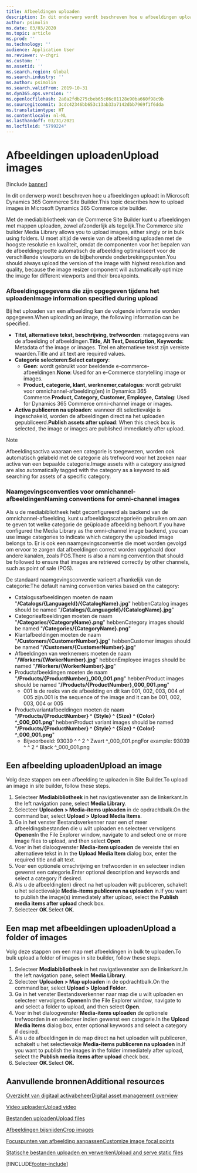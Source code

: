 ```yaml
---
title: Afbeeldingen uploaden
description: In dit onderwerp wordt beschreven hoe u afbeeldingen uploadt in Microsoft Dynamics 365 Commerce Site Builder.
author: psimolin
ms.date: 03/03/2020
ms.topic: article
ms.prod: ''
ms.technology: ''
audience: Application User
ms.reviewer: v-chgri
ms.custom: ''
ms.assetid: ''
ms.search.region: Global
ms.search.industry: ''
ms.author: psimolin
ms.search.validFrom: 2019-10-31
ms.dyn365.ops.version: ''
ms.openlocfilehash: 2a0a2fdb275cbeb65c06c01128e90ba660f98c9b
ms.sourcegitcommit: 3cdc42346bb653c13ab33a7142dbb7969f1f6dda
ms.translationtype: HT
ms.contentlocale: nl-NL
ms.lasthandoff: 03/31/2021
ms.locfileid: "5799224"
---
```

# <a name="upload-images"></a><span data-ttu-id="31318-103">Afbeeldingen uploaden</span><span class="sxs-lookup"><span data-stu-id="31318-103">Upload images</span></span>

[!include [banner](includes/banner.md)]

<span data-ttu-id="31318-104">In dit onderwerp wordt beschreven hoe u afbeeldingen uploadt in Microsoft Dynamics 365 Commerce Site Builder.</span><span class="sxs-lookup"><span data-stu-id="31318-104">This topic describes how to upload images in Microsoft Dynamics 365 Commerce site builder.</span></span>

<span data-ttu-id="31318-105">Met de mediabibliotheek van de Commerce Site Builder kunt u afbeeldingen met mappen uploaden, zowel afzonderlijk als tegelijk.</span><span class="sxs-lookup"><span data-stu-id="31318-105">The Commerce site builder Media Library allows you to upload images, either singly or in bulk using folders.</span></span> <span data-ttu-id="31318-106">U moet altijd de versie van de afbeelding uploaden met de hoogste resolutie en kwaliteit, omdat de componenten voor het bepalen van de afbeeldinggrootte automatisch de afbeelding optimaliseert voor de verschillende viewports en de bijbehorende onderbrekingspunten.</span><span class="sxs-lookup"><span data-stu-id="31318-106">You should always upload the version of the image with highest resolution and quality, because the image resizer component will automatically optimize the image for different viewports and their breakpoints.</span></span>

### <a name="image-information-specified-during-upload"></a><span data-ttu-id="31318-107">Afbeeldingsgegevens die zijn opgegeven tijdens het uploaden</span><span class="sxs-lookup"><span data-stu-id="31318-107">Image information specified during upload</span></span>

<span data-ttu-id="31318-108">Bij het uploaden van een afbeelding kan de volgende informatie worden opgegeven.</span><span class="sxs-lookup"><span data-stu-id="31318-108">When uploading an image, the following information can be specified.</span></span>

- <span data-ttu-id="31318-109">**Titel, alternatieve tekst, beschrijving, trefwoorden**: metagegevens van de afbeelding of afbeeldingen.</span><span class="sxs-lookup"><span data-stu-id="31318-109">**Title, Alt Text, Description, Keywords**: Metadata of the image or images.</span></span> <span data-ttu-id="31318-110">Titel en alternatieve tekst zijn vereiste waarden.</span><span class="sxs-lookup"><span data-stu-id="31318-110">Title and alt text are required values.</span></span>
- <span data-ttu-id="31318-111">**Categorie selecteren**:</span><span class="sxs-lookup"><span data-stu-id="31318-111">**Select category**:</span></span>
    - <span data-ttu-id="31318-112">**Geen**: wordt gebruikt voor beeldende e-commerce-afbeeldingen.</span><span class="sxs-lookup"><span data-stu-id="31318-112">**None**: Used for an e-Commerce storytelling image or images.</span></span>
    - <span data-ttu-id="31318-113">**Product, categorie, klant, werknemer,catalogus**: wordt gebruikt voor omnichannel-afbeelding(en) in Dynamics 365 Commerce.</span><span class="sxs-lookup"><span data-stu-id="31318-113">**Product, Category, Customer, Employee, Catalog**: Used for Dynamics 365 Commerce omni-channel image or images.</span></span>
- <span data-ttu-id="31318-114">**Activa publiceren na uploaden**: wanneer dit selectievakje is ingeschakeld, worden de afbeeldingen direct na het uploaden gepubliceerd.</span><span class="sxs-lookup"><span data-stu-id="31318-114">**Publish assets after upload**: When this check box is selected, the image or images are published immediately after upload.</span></span>

> [!NOTE]
> <span data-ttu-id="31318-115">Afbeeldingsactiva waaraan een categorie is toegewezen, worden ook automatisch gelabeld met de categorie als trefwoord voor het zoeken naar activa van een bepaalde categorie.</span><span class="sxs-lookup"><span data-stu-id="31318-115">Image assets with a category assigned are also automatically tagged with the category as a keyword to aid searching for assets of a specific category.</span></span>

### <a name="naming-conventions-for-omni-channel-images"></a><span data-ttu-id="31318-116">Naamgevingsconventies voor omnichannel-afbeeldingen</span><span class="sxs-lookup"><span data-stu-id="31318-116">Naming conventions for omni-channel images</span></span> 

<span data-ttu-id="31318-117">Als u de mediabibliotheek hebt geconfigureerd als backend van de omnichannel-afbeelding, kunt u afbeeldingscategorieën gebruiken om aan te geven tot welke categorie de geüploade afbeelding behoort.</span><span class="sxs-lookup"><span data-stu-id="31318-117">If you have configured the Media Library as the omni-channel image backend, you can use image categories to indicate which category the uploaded image belongs to.</span></span> <span data-ttu-id="31318-118">Er is ook een naamgevingsconventie die moet worden gevolgd om ervoor te zorgen dat afbeeldingen correct worden opgehaald door andere kanalen, zoals POS.</span><span class="sxs-lookup"><span data-stu-id="31318-118">There is also a naming convention that should be followed to ensure that images are retrieved correctly by other channels, such as point of sale (POS).</span></span>

<span data-ttu-id="31318-119">De standaard naamgevingsconventie varieert afhankelijk van de categorie:</span><span class="sxs-lookup"><span data-stu-id="31318-119">The default naming convention varies based on the category:</span></span>
- <span data-ttu-id="31318-120">Catalogusafbeeldingen moeten de naam "**/Catalogs/\{LanguageId\}/\{CatalogName\}.jpg**" hebben</span><span class="sxs-lookup"><span data-stu-id="31318-120">Catalog images should be named "**/Catalogs/\{LanguageId\}/\{CatalogName\}.jpg**"</span></span>
- <span data-ttu-id="31318-121">Categorieafbeeldingen moeten de naam "**/Categories/\{CategoryName\}.png**" hebben</span><span class="sxs-lookup"><span data-stu-id="31318-121">Category images should be named "**/Categories/\{CategoryName\}.png**"</span></span>
- <span data-ttu-id="31318-122">Klantafbeeldingen moeten de naam "**/Customers/\{CustomerNumber\}.jpg**" hebben</span><span class="sxs-lookup"><span data-stu-id="31318-122">Customer images should be named "**/Customers/\{CustomerNumber\}.jpg**"</span></span>
- <span data-ttu-id="31318-123">Afbeeldingen van werknemers moeten de naam "**/Workers/\{WorkerNumber\}.jpg**" hebben</span><span class="sxs-lookup"><span data-stu-id="31318-123">Employee images should be named "**/Workers/\{WorkerNumber\}.jpg**"</span></span>
- <span data-ttu-id="31318-124">Productafbeeldingen moeten de naam "**/Products/\{ProductNumber\}_000_001.png**" hebben</span><span class="sxs-lookup"><span data-stu-id="31318-124">Product images should be named "**/Products/\{ProductNumber\}_000_001.png**"</span></span>
    - <span data-ttu-id="31318-125">001 is de reeks van de afbeelding en dit kan 001, 002, 003, 004 of 005 zijn.</span><span class="sxs-lookup"><span data-stu-id="31318-125">001 is the sequence of the image and it can be 001, 002, 003, 004 or 005</span></span>
- <span data-ttu-id="31318-126">Productvariantafbeeldingen moeten de naam "**/Products/\{ProductNumber\} \^ \{Style\} \^ \{Size\} \^ \{Color\} \^\_000_001.png**" hebben</span><span class="sxs-lookup"><span data-stu-id="31318-126">Product variant images should be named "**/Products/\{ProductNumber\} \^ \{Style\} \^ \{Size\} \^ \{Color\} \^\_000_001.png**"</span></span>
    - <span data-ttu-id="31318-127">Bijvoorbeeld: 93039 \^ \^ 2 \^ Zwart \^_000_001.png</span><span class="sxs-lookup"><span data-stu-id="31318-127">For example: 93039 \^ \^ 2 \^ Black \^_000_001.png</span></span>

## <a name="upload-an-image"></a><span data-ttu-id="31318-128">Een afbeelding uploaden</span><span class="sxs-lookup"><span data-stu-id="31318-128">Upload an image</span></span>

<span data-ttu-id="31318-129">Volg deze stappen om een afbeelding te uploaden in Site Builder.</span><span class="sxs-lookup"><span data-stu-id="31318-129">To upload an image in site builder, follow these steps.</span></span>

1. <span data-ttu-id="31318-130">Selecteer **Mediabibliotheek** in het navigatievenster aan de linkerkant.</span><span class="sxs-lookup"><span data-stu-id="31318-130">In the left navigation pane, select **Media Library**.</span></span>
1. <span data-ttu-id="31318-131">Selecteer **Uploaden \> Media-items uploaden** in de opdrachtbalk.</span><span class="sxs-lookup"><span data-stu-id="31318-131">On the command bar, select **Upload \> Upload Media Items**.</span></span>
1. <span data-ttu-id="31318-132">Ga in het venster Bestandsverkenner naar een of meer afbeeldingsbestanden die u wilt uploaden en selecteer vervolgens **Openen**</span><span class="sxs-lookup"><span data-stu-id="31318-132">In the File Explorer window, navigate to and select one or more image files to upload, and then select **Open**.</span></span>
1. <span data-ttu-id="31318-133">Voer in het dialoogvenster **Media-item uploaden** de vereiste titel en alternatieve tekst in.</span><span class="sxs-lookup"><span data-stu-id="31318-133">In the **Upload Media Item** dialog box, enter the required title and alt text.</span></span>
1. <span data-ttu-id="31318-134">Voer een optionele omschrijving en trefwoorden in en selecteer indien gewenst een categorie.</span><span class="sxs-lookup"><span data-stu-id="31318-134">Enter optional description and keywords and select a category if desired.</span></span> 
1. <span data-ttu-id="31318-135">Als u de afbeelding(en) direct na het uploaden wilt publiceren, schakelt u het selectievakje **Media-items publiceren na uploaden** in.</span><span class="sxs-lookup"><span data-stu-id="31318-135">If you want to publish the image(s) immediately after upload, select the **Publish media items after upload** check box.</span></span>
1. <span data-ttu-id="31318-136">Selecteer **OK**.</span><span class="sxs-lookup"><span data-stu-id="31318-136">Select **OK**.</span></span>

## <a name="upload-a-folder-of-images"></a><span data-ttu-id="31318-137">Een map met afbeeldingen uploaden</span><span class="sxs-lookup"><span data-stu-id="31318-137">Upload a folder of images</span></span>

<span data-ttu-id="31318-138">Volg deze stappen om een map met afbeeldingen in bulk te uploaden.</span><span class="sxs-lookup"><span data-stu-id="31318-138">To bulk upload a folder of images in site builder, follow these steps.</span></span>

1. <span data-ttu-id="31318-139">Selecteer **Mediabibliotheek** in het navigatievenster aan de linkerkant.</span><span class="sxs-lookup"><span data-stu-id="31318-139">In the left navigation pane, select **Media Library**.</span></span>
1. <span data-ttu-id="31318-140">Selecteer **Uploaden \> Map uploaden** in de opdrachtbalk.</span><span class="sxs-lookup"><span data-stu-id="31318-140">On the command bar, select **Upload \> Upload Folder**.</span></span>
1. <span data-ttu-id="31318-141">Ga in het venster Bestandsverkenner naar map die u wilt uploaden en selecteer vervolgens **Openen**</span><span class="sxs-lookup"><span data-stu-id="31318-141">In the File Explorer window, navigate to and select a folder to upload, and then select **Open**.</span></span>
1. <span data-ttu-id="31318-142">Voer in het dialoogvenster **Media-items uploaden** de optionele trefwoorden in en selecteer indien gewenst een categorie.</span><span class="sxs-lookup"><span data-stu-id="31318-142">In the **Upload Media Items** dialog box, enter optional keywords and select a category if desired.</span></span> 
1. <span data-ttu-id="31318-143">Als u de afbeeldingen in de map direct na het uploaden wilt publiceren, schakelt u het selectievakje **Media-items publiceren na uploaden** in.</span><span class="sxs-lookup"><span data-stu-id="31318-143">If you want to publish the images in the folder immediately after upload, select the **Publish media items after upload** check box.</span></span>
1. <span data-ttu-id="31318-144">Selecteer **OK**.</span><span class="sxs-lookup"><span data-stu-id="31318-144">Select **OK**.</span></span>

## <a name="additional-resources"></a><span data-ttu-id="31318-145">Aanvullende bronnen</span><span class="sxs-lookup"><span data-stu-id="31318-145">Additional resources</span></span>

[<span data-ttu-id="31318-146">Overzicht van digitaal activabeheer</span><span class="sxs-lookup"><span data-stu-id="31318-146">Digital asset management overview</span></span>](dam-overview.md)

[<span data-ttu-id="31318-147">Video uploaden</span><span class="sxs-lookup"><span data-stu-id="31318-147">Upload video</span></span>](dam-upload-video.md)

[<span data-ttu-id="31318-148">Bestanden uploaden</span><span class="sxs-lookup"><span data-stu-id="31318-148">Upload files</span></span>](dam-upload-files.md)

[<span data-ttu-id="31318-149">Afbeeldingen bijsnijden</span><span class="sxs-lookup"><span data-stu-id="31318-149">Crop images</span></span>](dam-crop-images.md)

[<span data-ttu-id="31318-150">Focuspunten van afbeelding aanpassen</span><span class="sxs-lookup"><span data-stu-id="31318-150">Customize image focal points</span></span>](dam-custom-focal-point.md)

[<span data-ttu-id="31318-151">Statische bestanden uploaden en verwerken</span><span class="sxs-lookup"><span data-stu-id="31318-151">Upload and serve static files</span></span>](upload-serve-static-files.md)


[!INCLUDE[footer-include](../includes/footer-banner.md)]
